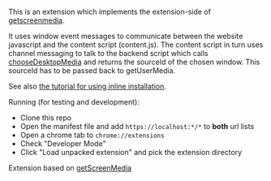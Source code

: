 This is an extension which implements the extension-side of [getscreenmedia](https://github.com/henrikjoreteg/getscreenmedia).

It uses window event messages to communicate between the website javascript and the content script (content.js).
The content script in turn uses channel messaging to talk to the backend script which calls [chooseDesktopMedia](https://developer.chrome.com/extensions/desktopCapture)
and returns the sourceId of the chosen window. This sourceId has to be passed back to getUserMedia.

See also [the tutorial for using inline installation](https://developer.chrome.com/webstore/inline_installation).

Running (for testing and development):


- Clone this repo
- Open the manifest file and add `https://localhost:*/*` to **both** url lists
- Open a chrome tab to `chrome://extensions`
- Check "Developer Mode"
- Click "Load unpacked extension" and pick the extension directory


Extension based on [getScreenMedia](https://github.com/HenrikJoreteg/getScreenMedia)
